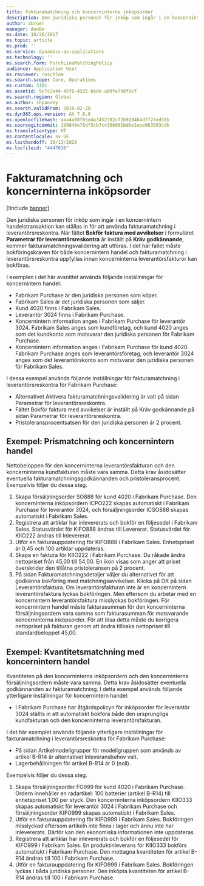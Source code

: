 ```yaml
---
title: Fakturamatchning och koncerninterna inköpsorder
description: Den juridiska personen för inköp som ingår i en koncernintern handelstransaktion kan ställas in för att använda fakturamatchning i leverantörsreskontra. I det här fallet måste bokföringskraven för både koncernintern handel och fakturamatchning i leverantörsreskontra uppfyllas innan koncerninterna leverantörsfakturor kan bokföras.
author: abruer
manager: AnnBe
ms.date: 10/26/2017
ms.topic: article
ms.prod: ''
ms.service: dynamics-ax-applications
ms.technology: ''
ms.search.form: PurchLineMatchingPolicy
audience: Application User
ms.reviewer: roschlom
ms.search.scope: Core, Operations
ms.custom: 3101
ms.assetid: 9c7c2e44-45f8-4325-b6de-a09fe790f9cf
ms.search.region: Global
ms.author: shpandey
ms.search.validFrom: 2016-02-28
ms.dyn365.ops.version: AX 7.0.0
ms.openlocfilehash: aaa4a08f65e4a3452782cf2b928464dff27ed59b
ms.sourcegitcommit: 199848e78df5cb7c439b001bdbe1ece963593cdb
ms.translationtype: HT
ms.contentlocale: sv-SE
ms.lasthandoff: 10/13/2020
ms.locfileid: "4447836"
---
```

# <a name="invoice-matching-and-intercompany-purchase-orders"></a>Fakturamatchning och koncerninterna inköpsorder

[!include [banner](../includes/banner.md)]

Den juridiska personen för inköp som ingår i en koncernintern handelstransaktion kan ställas in för att använda fakturamatchning i leverantörsreskontra. När fältet **Bokför faktura med avvikelser** i formuläret **Parametrar för leverantörsreskontra** är inställt på **Kräv godkännande**, kommer fakturamatchningsvalidering att utföras. I det här fallet måste bokföringskraven för både koncernintern handel och fakturamatchning i leverantörsreskontra uppfyllas innan koncerninterna leverantörsfakturor kan bokföras.

I exemplen i det här avsnittet används följande inställningar för koncernintern handel:
-   Fabrikam Purchase är den juridiska personen som köper.
-   Fabrikam Sales är det juridiska personen som säljer.
-   Kund 4020 finns i Fabrikam Sales.
-   Leverantör 3024 finns i Fabrikam Purchase.
-   Koncernintern information anges i Fabrikam Purchase för leverantör 3024. Fabrikam Sales anges som kundföretag, och kund 4020 anges som det kundkonto som motsvarar den juridiska personen för Fabrikam Purchase.
-   Koncernintern information anges i Fabrikam Purchase för kund 4020. Fabrikam Purchase anges som leverantörsföretag, och leverantör 3024 anges som det leverantörskonto som motsvarar den juridiska personen för Fabrikam Sales.

I dessa exempel används följande inställningar för fakturamatchning i leverantörsreskontra för Fabrikam Purchase:
-   Alternativet Aktivera fakturamatchningsvalidering är valt på sidan Parametrar för leverantörsreskontra.
-   Fältet Bokför faktura med avvikelser är inställt på Kräv godkännande på sidan Parametrar för leverantörsreskontra.
-   Pristoleransprocentsatsen för den juridiska personen är 2 procent.

## <a name="example-price-matching-and-intercompany-trade"></a> Exempel: Prismatchning och koncernintern handel
Nettobeloppen för den koncerninterna leverantörsfakturan och den koncerninterna kundfakturan måste vara samma. Detta krav åsidosätter eventuella fakturamatchningsgodkännanden och pristoleransprocent. Exempelvis följer du dessa steg.
1.  Skapa försäljningsorder SO888 för kund 4020 i Fabrikam Purchase. Den koncerninterna inköpsordern ICPO222 skapas automatiskt i Fabrikam Purchase för leverantör 3024, och försäljningsorder ICSO888 skapas automatiskt i Fabrikam Sales.
2.  Registrera att artiklar har inlevererats och bokför en följesedel i Fabrikam Sales. Statusvärdet för KIFO888 ändras till Levererat. Statusvärdet för KIIO222 ändras till Inlevererat.
3.  Utför en fakturauppdatering för KIFO888 i Fabrikam Sales. Enhetspriset är 0,45 och 100 artiklar uppdateras.
4.  Skapa en faktura för KIIO222 i Fabrikam Purchase. Du råkade ändra nettopriset från 45,00 till 54,00. En ikon visas som anger att priset överskrider den tillåtna pristoleransen på 2 procent.
5.  På sidan Fakturamatchningsdetaljer väljer du alternativet för att godkänna bokföring med matchningsavvikelser. Klicka på OK på sidan Leverantörsfaktura. Om leverantörsfakturan inte är en koncernintern leverantörsfaktura lyckas bokföringen. Men eftersom du arbetar med en koncernintern leverantörsfaktura misslyckas bokföringen. För koncernintern handel måste fakturasumman för den koncerninterna försäljningsordern vara samma som fakturasumman för motsvarande koncerninterna inköpsorder. För att lösa detta måste du korrigera nettopriset på fakturan genom att ändra tillbaka nettopriset till standardbeloppet 45,00.

## <a name="example-quantity-matching-with-intercompany-trade"></a> Exempel: Kvantitetsmatchning med koncernintern handel
Kvantiteten på den koncerninterna inköpsordern och den koncerninterna försäljningsordern måste vara samma. Detta krav åsidosätter eventuella godkännanden av fakturamatchning. I detta exempel används följande ytterligare inställningar för koncernintern handel:
-   I Fabrikam Purchase har åtgärdspolicyn för inköpsorder för leverantör 3024 ställts in att automatiskt bokföra både den ursprungliga kundfakturan och den koncerninterna leverantörsfakturan.

I det här exemplet används följande ytterligare inställningar för fakturamatchning i leverantörsreskontra för Fabrikam Purchase:
-   På sidan Artikelmodellgrupper för modellgruppen som används av artikel B-R14 är alternativet Inleveransbehov valt.
-   Lagerbehållningen för artikel B-R14 är 0 (noll).

Exempelvis följer du dessa steg.
1.  Skapa försäljningsorder FO999 för kund 4020 i Fabrikam Purchase. Ordern innehåller en radartikel: 100 batterier (artikel B-R14) till enhetspriset 1,00 per styck. Den koncerninterna inköpsordern KIIO333 skapas automatiskt för leverantör 3024 i Fabrikam Purchase och försäljningsorder KIFO999 skapas automatiskt i Fabrikam Sales.
2.  Utför en fakturauppdatering för KIFO999 i Fabrikam Sales. Bokföringen misslyckad eftersom artikeln inte finns i lager och ännu inte har inlevererats. Därför kan den ekonomiska informationen inte uppdateras.
3.  Registrera att artiklar har inlevererats och bokför en följesedel för KIFO999 i Fabrikam Sales. En produktinleverans för KIIO333 bokförs automatiskt i Fabrikam Purchase. Den mottagna kvantiteten för artikel B-R14 ändras till 100 i Fabrikam Purchase.
4.  Utför en fakturauppdatering för KIFO999 i Fabrikam Sales. Bokföringen lyckas i båda juridiska personer. Den inköpta kvantiteten för artikel B-R14 ändras till 100 i Fabrikam Purchase. 






